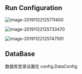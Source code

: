 ## Run Configuration

![image-20191122125711400](C:\Users\zy\AppData\Roaming\Typora\typora-user-images\image-20191122125711400.png)

![image-20191122125733470](C:\Users\zy\AppData\Roaming\Typora\typora-user-images\image-20191122125733470.png)

![image-20191122125747591](C:\Users\zy\AppData\Roaming\Typora\typora-user-images\image-20191122125747591.png)



## DataBase

数据库登录设置在 config.DataConfig